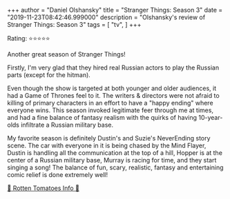 +++
author = "Daniel Olshansky"
title = "Stranger Things: Season 3"
date = "2019-11-23T08:42:46.999000"
description = "Olshansky's review of Stranger Things: Season 3"
tags = [
    "tv",
]
+++

Rating: ⭐⭐⭐⭐⭐

Another great season of Stranger Things!

Firstly, I'm very glad that they hired real Russian actors to play the Russian parts (except for the hitman).

Even though the show is targeted at both younger and older audiences, it had a Game of Thrones feel to it. The writers & directors were not afraid to killing of primary characters in an effort to have a "happy ending" where everyone wins. This season invoked legitimate feer through me at times, and had a fine balance of fantasy realism with the quirks of having 10-year-olds infiltrate a Russian military base.

My favorite season is definitely Dustin's and Suzie's NeverEnding story scene. The car with everyone in it is being chased by the Mind Flayer, Dustin is handling all the communication at the top of a hill, Hopper is at the center of a Russian military base, Murray is racing for time, and they start singing a song! The balance of fun, scary, realistic, fantasy and entertaining comic relief is done extremely well!

[🍅 Rotten Tomatoes Info 🍅](https://www.rottentomatoes.com//tv/stranger_things/s03)